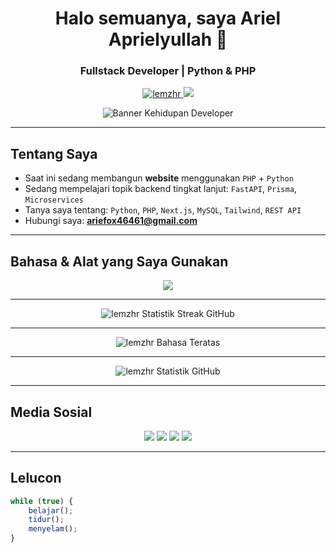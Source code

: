 <h1 align="center">Halo semuanya, saya Ariel Aprielyullah 👋</h1>
<h3 align="center">Fullstack Developer | Python & PHP</h3>

<p align="center">
  <a href="https://github.com/lemzhr">
    <img src="https://komarev.com/ghpvc/?username=lemzhr&label=Jumlah%20Pengunjung&color=blueviolet&style=flat" alt="lemzhr" />
  </a>
  <a href="https://github.com/lemzhr?tab=followers">
    <img src="https://img.shields.io/github/followers/lemzhr?label=Pengikut&style=social" />
  </a>
</p>

<p align="center">
  <img src="https://developer-life.vercel.app/banner.svg" alt="Banner Kehidupan Developer"/>
</p>

---

## Tentang Saya
- Saat ini sedang membangun **website** menggunakan `PHP` + `Python`
- Sedang mempelajari topik backend tingkat lanjut: `FastAPI`, `Prisma`, `Microservices`
- Tanya saya tentang: `Python`, `PHP`, `Next.js`, `MySQL`, `Tailwind`, `REST API`
- Hubungi saya: **ariefox46461@gmail.com**

---

## Bahasa & Alat yang Saya Gunakan

<p align="center">
  <img src="https://skillicons.dev/icons?i=python,nextjs,react,php,js,html,css,mysql,tailwind,bootstrap,github,figma" />
</p>

---

<p align="center">
  <img src="https://streak-stats.demolab.com?user=lemzhr&theme=radical&cache_seconds=1800" alt="lemzhr Statistik Streak GitHub"/>
</p>

---

<p align="center">
  <img src="https://github-readme-stats.vercel.app/api/top-langs/?username=lemzhr&layout=compact&theme=radical&cache_seconds=1800" alt="lemzhr Bahasa Teratas"/>
</p>

---

<p align="center">
  <img src="https://github-readme-stats.vercel.app/api?username=lemzhr&show_icons=true&theme=radical&cache_seconds=1800" alt="lemzhr Statistik GitHub"/>
</p>

---

## Media Sosial

<p align="center">
  <a href="mailto:ariefox46461@gmail.com"><img src="https://img.shields.io/badge/Gmail-D14836?style=for-the-badge&logo=gmail&logoColor=white"/></a>
  <a href="https://instagram.com/lemzhr"><img src="https://img.shields.io/badge/Instagram-E4405F?style=for-the-badge&logo=instagram&logoColor=white"/></a>
  <a href="https://github.com/lemzhr"><img src="https://img.shields.io/badge/GitHub-181717?style=for-the-badge&logo=github&logoColor=white"/></a>
  <a href="https://linkedin.com/in/ariel-aprielyullah-687243352"><img src="https://img.shields.io/badge/LinkedIn-0A66C2?style=for-the-badge&logo=linkedin&logoColor=white"/></a>
</p>

---

## Lelucon
```javascript
while (true) {
    belajar();
    tidur();
    menyelam();
}
